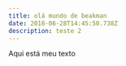 ```yaml
---
title: olá mundo de beakman
date: 2018-06-28T14:45:50.738Z
description: teste 2
---
```

Aqui está meu texto
